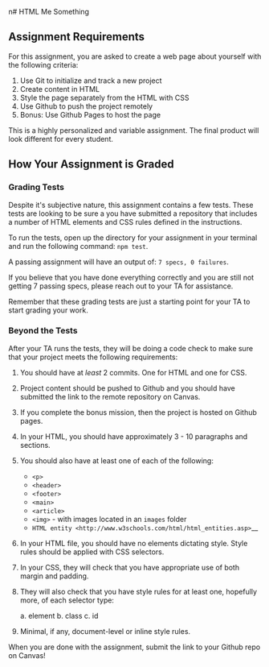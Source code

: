 n# HTML Me Something

## Assignment Requirements

For this assignment, you are asked to create a web page about yourself 
with the following criteria:

   1. Use Git to initialize and track a new project
   1. Create content in HTML
   1. Style the page separately from the HTML with CSS
   1. Use Github to push the project remotely
   1. Bonus: Use Github Pages to host the page

This is a highly personalized and variable assignment. The final product
will look different for every student.

## How Your Assignment is Graded

### Grading Tests

Despite it's subjective nature, this assignment contains a few tests. These tests are looking to be sure a you have submitted a repository that includes a number of HTML elements and 
CSS rules defined in the instructions. 

To run the tests, open up the directory for your assignment in your terminal and run the following command: ``npm test``.

A passing assignment will have an output of: ``7 specs, 0 failures``.

If you believe that you have done everything correctly and you are still not getting 7 passing specs, please reach out to your TA for assistance.

Remember that these grading tests are just a starting point for your TA to start grading your work. 

### Beyond the Tests

After your TA runs the tests, they will be doing a code check to make sure that your project meets the following requirements:

1. You should have at *least* 2 commits. One for HTML and one for CSS.
1. Project content should be pushed to Github and you should have submitted the link to the remote repository on Canvas.
1. If you complete the bonus mission, then the project is hosted on Github pages.
1. In your HTML, you should have approximately 3 - 10 paragraphs and sections.
1. You should also have at least one of each of the following: 

   - `<p>`
   - `<header>`
   - `<footer>`
   - `<main>`
   - `<article>`
   - `<img>` - with images located in an ``images`` folder
   - `HTML entity <http://www.w3schools.com/html/html_entities.asp>`__

1. In your HTML file, you should have no elements dictating style. Style rules should be applied with CSS selectors.
1. In your CSS, they will check that you have appropriate use of both margin and padding.
1. They will also check that you have style rules for at least one, hopefully more, of each selector type:
   
   a. element
   b. class
   c. id

1. Minimal, if any, document-level or inline style rules.

When you are done with the assignment, submit the link to your Github repo on Canvas!

